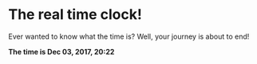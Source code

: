 # The real time clock!

Ever wanted to know what the time is? Well, your journey is about to end!

**The time is Dec 03, 2017, 20:22**